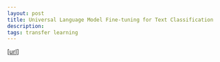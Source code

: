 ```yaml
---
layout: post
title: Universal Language Model Fine-tuning for Text Classification
description: 
tags: transfer learning
---
```




[[url](https://arxiv.org/pdf/1801.06146.pdf)]

